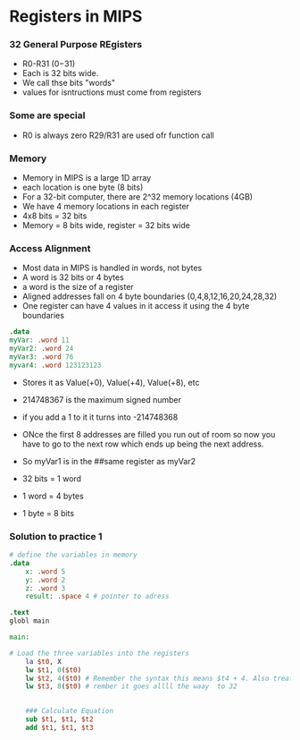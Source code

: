 # Registers in MIPS

### 32 General Purpose REgisters
* R0-R31 ($0-$31)
* Each is 32 bits wide. 
* We call thse bits "words"
* values for isntructions must come from registers

### Some are special
* R0 is always zero
R29/R31 are used ofr function call


### Memory
* Memory in MIPS is a large 1D array
* each location is one byte (8 bits)
* For a 32-bit computer, there are 2^32 memory locations (4GB)
* We have 4 memory locations in each register
* 4x8 bits = 32 bits
* Memory = 8 bits wide, register = 32 bits wide


### Access Alignment
* Most data in MIPS is handled in words, not bytes
* A word is 32 bits or 4 bytes
* a word is the size of a register
* Aligned addresses fall on 4 byte boundaries (0,4,8,12,16,20,24,28,32)
* One register can have 4 values in it access it using the 4 byte boundaries

```mips
.data
myVar: .word 11
myVar2: .word 24
myVar3: .word 76
myvar4: .word 123123123
```
* Stores it as Value(+0), Value(+4), Value(+8), etc
* 214748367 is the maximum signed number
* if you add a 1 to it it turns into -214748368
* ONce the first 8 addresses are filled you run out of room so now you have to go to the next row which ends up being the next address.
* So myVar1 is in the ##same register as myVar2

* 32 bits = 1 word
* 1 word = 4 bytes
* 1 byte = 8 bits

### Solution to practice 1
```mips
# define the variables in memory
.data
	x: .word 5
	y: .word 2
	z: .word 3
	result: .space 4 # pointer to adress

.text
globl main

main:

# Load the three variables into the registers
	la $t0, X
	lw $t1, 0($t0)
	lw $t2, 4($t0) # Remember the syntax this means $t4 + 4. Also treat x as the address
	lw $t3, 8($t0) # rember it goes allll the waay  to 32
	

	### Calculate Equation
	sub $t1, $t1, $t2
	add $t1, $t1, $t3
	
```


	


